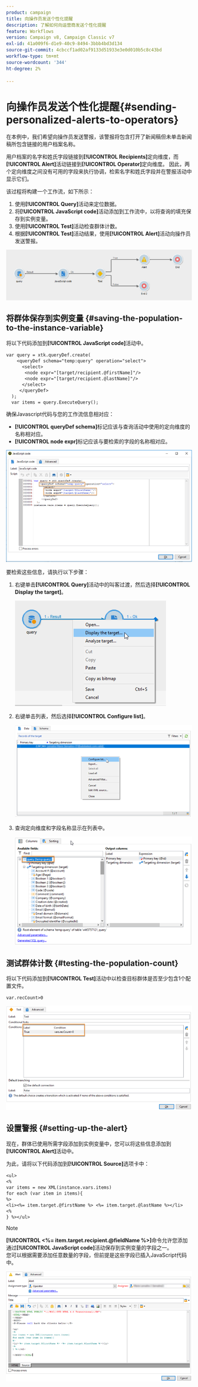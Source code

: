 ```yaml
---
product: campaign
title: 向操作员发送个性化提醒
description: 了解如何向运营商发送个性化提醒
feature: Workflows
version: Campaign v8, Campaign Classic v7
exl-id: 41a009f6-d1e9-40c9-8494-3bbb4bd3d134
source-git-commit: 4cbccf1ad02af9133d51933e3e0d010b5c8c43bd
workflow-type: tm+mt
source-wordcount: '344'
ht-degree: 2%

---
```


# 向操作员发送个性化提醒{#sending-personalized-alerts-to-operators}



在本例中，我们希望向操作员发送警报，该警报将包含打开了新闻稿但未单击新闻稿所包含链接的用户档案名称。

用户档案的名字和姓氏字段链接到&#x200B;**[!UICONTROL Recipients]**&#x200B;定向维度，而&#x200B;**[!UICONTROL Alert]**&#x200B;活动链接到&#x200B;**[!UICONTROL Operator]**&#x200B;定向维度。 因此，两个定向维度之间没有可用的字段来执行协调，检索名字和姓氏字段并在警报活动中显示它们。

该过程将构建一个工作流，如下所示：

1. 使用&#x200B;**[!UICONTROL Query]**&#x200B;活动来定位数据。
1. 将&#x200B;**[!UICONTROL JavaScript code]**&#x200B;活动添加到工作流中，以将查询的填充保存到实例变量。
1. 使用&#x200B;**[!UICONTROL Test]**&#x200B;活动检查群体计数。
1. 根据&#x200B;**[!UICONTROL Test]**&#x200B;活动结果，使用&#x200B;**[!UICONTROL Alert]**&#x200B;活动向操作员发送警报。

![](assets/uc_operator_1.png)

## 将群体保存到实例变量 {#saving-the-population-to-the-instance-variable}

将以下代码添加到&#x200B;**[!UICONTROL JavaScript code]**&#x200B;活动中。

```
var query = xtk.queryDef.create(  
    <queryDef schema="temp:query" operation="select">  
      <select>  
       <node expr="[target/recipient.@firstName]"/>  
       <node expr="[target/recipient.@lastName]"/>  
      </select>  
     </queryDef>  
  );  
  var items = query.ExecuteQuery();
```

确保Javascript代码与您的工作流信息相对应：

* **[!UICONTROL queryDef schema]**&#x200B;标记应该与查询活动中使用的定向维度的名称相对应。
* **[!UICONTROL node expr]**&#x200B;标记应该与要检索的字段的名称相对应。

![](assets/uc_operator_3.png)

要检索这些信息，请执行以下步骤：

1. 右键单击&#x200B;**[!UICONTROL Query]**&#x200B;活动中的叫客过渡，然后选择&#x200B;**[!UICONTROL Display the target]**。

   ![](assets/uc_operator_4.png)

1. 右键单击列表，然后选择&#x200B;**[!UICONTROL Configure list]**。

   ![](assets/uc_operator_5.png)

1. 查询定向维度和字段名称显示在列表中。

   ![](assets/uc_operator_6.png)

## 测试群体计数 {#testing-the-population-count}

将以下代码添加到&#x200B;**[!UICONTROL Test]**&#x200B;活动中以检查目标群体是否至少包含1个配置文件。

```
var.recCount>0
```

![](assets/uc_operator_7.png)

## 设置警报 {#setting-up-the-alert}

现在，群体已使用所需字段添加到实例变量中，您可以将这些信息添加到&#x200B;**[!UICONTROL Alert]**&#x200B;活动中。

为此，请将以下代码添加到&#x200B;**[!UICONTROL Source]**&#x200B;选项卡中：

```
<ul>
<%
var items = new XML(instance.vars.items)
for each (var item in items){
%>
<li><%= item.target.@firstName %> <%= item.target.@lastName %></li>
<%
} %></ul>
```

>[!NOTE]
>
>**[!UICONTROL <%= item.target.recipient.@fieldName %>]**&#x200B;命令允许您添加通过&#x200B;**[!UICONTROL JavaScript code]**&#x200B;活动保存到实例变量的字段之一。\
>您可以根据需要添加任意数量的字段，但前提是这些字段已插入JavaScript代码中。

![](assets/uc_operator_8.png)
